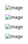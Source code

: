 ![image](https://github.com/user-attachments/assets/17e52a87-e329-4e1a-a772-0d98eaba4985)

![image](https://github.com/user-attachments/assets/cc25463b-fd75-4d12-a4b8-105ab16d332d)

![image](https://github.com/user-attachments/assets/41e39ef6-09f9-408a-a7f8-574783549d9c)

![image](https://github.com/user-attachments/assets/62738a6b-cb1d-4f85-ad39-af5037f7c2b8)

